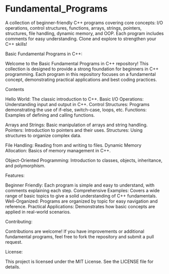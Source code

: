 # Fundamental_Programs
A collection of beginner-friendly C++ programs covering core concepts: I/O operations, control structures, functions, arrays, strings, pointers, structures, file handling, dynamic memory, and OOP. Each program includes comments for easy understanding. Clone and explore to strengthen your C++ skills!


Basic Fundamental Programs in C++:


Welcome to the Basic Fundamental Programs in C++ repository! This collection is designed to provide a strong foundation for beginners in C++ programming. Each program in this repository focuses on a fundamental concept, demonstrating practical applications and best coding practices.

Contents

Hello World: The classic introduction to C++.
Basic I/O Operations: Understanding input and output in C++.
Control Structures: Programs demonstrating the use of if-else, switch-case, loops, etc.
Functions: Examples of defining and calling functions.

Arrays and Strings: Basic manipulation of arrays and string handling.
Pointers: Introduction to pointers and their uses.
Structures: Using structures to organize complex data.

File Handling: Reading from and writing to files.
Dynamic Memory Allocation: Basics of memory management in C++.


Object-Oriented Programming: Introduction to classes, objects, inheritance, and polymorphism.


Features:

Beginner Friendly: Each program is simple and easy to understand, with comments explaining each step.
Comprehensive Examples: Covers a wide range of basic topics to give a solid understanding of C++ fundamentals.
Well-Organized: Programs are organized by topic for easy navigation and reference.
Practical Applications: Demonstrates how basic concepts are applied in real-world scenarios.



Contributing:

Contributions are welcome! If you have improvements or additional fundamental programs, feel free to fork the repository and submit a pull request.

License:

This project is licensed under the MIT License. See the LICENSE file for details.

